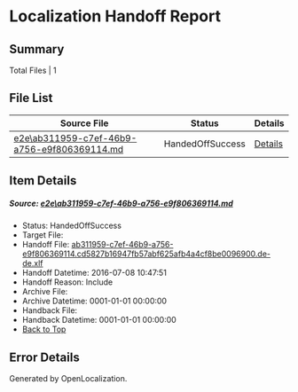 # <a name='report-top'></a> Localization Handoff Report

## Summary
 Total Files | 1

## File List
 Source File | Status | Details 
 ----------- | ------ | ------- 
 [e2e\ab311959-c7ef-46b9-a756-e9f806369114.md](https://github.com/OpenLocalizationTestOrg/oltest/blob/c1572da366a7c9f4ec2a28c24bc600ee771213e5/e2e/ab311959-c7ef-46b9-a756-e9f806369114.md) | HandedOffSuccess | [Details](#e3271bbee6634186b8958fd5d19abc078f844e5d5)

## Item Details
##### <a name='e3271bbee6634186b8958fd5d19abc078f844e5d5'></a> Source: [e2e\ab311959-c7ef-46b9-a756-e9f806369114.md](https://github.com/OpenLocalizationTestOrg/oltest/blob/c1572da366a7c9f4ec2a28c24bc600ee771213e5/e2e/ab311959-c7ef-46b9-a756-e9f806369114.md)
* Status: HandedOffSuccess
* Target File: 
* Handoff File: [ab311959-c7ef-46b9-a756-e9f806369114.cd5827b16947fb57abf625afb4a4cf8be0096900.de-de.xlf](https://github.com/OpenLocalizationTestOrg/olhandoff-e2e/blob/0f56b0660552f4d890e4cce0cc14f0b688c57cc5/ol-handoff/OpenLocalizationTestOrg/oltest-dede-fly/ci/ht/ab311959-c7ef-46b9-a756-e9f806369114.cd5827b16947fb57abf625afb4a4cf8be0096900.de-de.xlf)
* Handoff Datetime: 2016-07-08 10:47:51
* Handoff Reason: Include
* Archive File: 
* Archive Datetime: 0001-01-01 00:00:00
* Handback File: 
* Handback Datetime: 0001-01-01 00:00:00
* [Back to Top](#report-top)


## Error Details

Generated by OpenLocalization.
